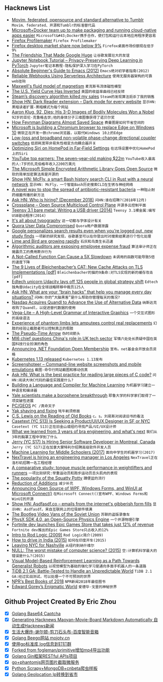 ## Hacknews List


- [Movim, federated, opensource and standard alternative to Tumblr](https://nl.movim.eu/?node/pubsub.movim.eu/Movim/hey-tumblr-users-here-is-why-movim-could-be-the-best-platform-to-migrate-to-BpGnsH)  `Movim、federated、开源和Tumblr的标准替代品`
- [Microsoft&#43;Docker team up to make packaging and running cloud-native apps easier](https://techcrunch.com/2018/12/04/microsoft-and-docker-team-up-to-make-packaging-and-running-cloud-native-applications-easier/)  `Microsoft&#43;Docker携手合作，使打包和运行云本地应用程序更容易`
- [Firefox Profilemaker](https://ffprofile.com/)  `Firefox Profilemaker`
- [Firefox desktop market share now below 9%](https://netmarketshare.com/browser-market-share.aspx?options=%7B%22filter%22%3A%7B%22%24and%22%3A%5B%7B%22deviceType%22%3A%7B%22%24in%22%3A%5B%22Desktop%2Flaptop%22%5D%7D%7D%5D%7D%2C%22dateLabel%22%3A%22Trend%22%2C%22attributes%22%3A%22share%22%2C%22group%22%3A%22browser%22%2C%22sort%22%3A%7B%22share%22%3A-1%7D%2C%22id%22%3A%22browsersDesktop%22%2C%22dateInterval%22%3A%22Monthly%22%2C%22dateStart%22%3A%222017-12%22%2C%22dateEnd%22%3A%222018-11%22%2C%22segments%22%3A%22-1000%22%7D)  `Firefox桌面市场份额现在低于9%`
- [The Friendship That Made Google Huge](https://www.newyorker.com/magazine/2018/12/10/the-friendship-that-made-google-huge)  `让谷歌发展壮大的友谊`
- [Jupyter Notebook Tutorial – Privacy-Preserving Deep Learning in PyTorch](https://github.com/OpenMined/PySyft/tree/master/examples/tutorials)  `Jupyter笔记本教程-隐私保护深入学习在PyTorch`
- [Absolute Beginner&#39;s Guide to Emacs (2012)](http://www.jesshamrick.com/2012/09/10/absolute-beginners-guide-to-emacs/)  `Emacs绝对初学者指南(2012)`
- [Reliable Webhooks Using Serverless Architecture](https://medium.com/square-corner-blog/reliable-webhooks-using-serverless-architecture-e009a2096732)  `使用无服务器架构的可靠web挂钩`
- [Maxwell&#39;s fluid model of magnetism](https://arxiv.org/abs/1502.05926)  `麦克斯韦流体磁性模型`
- [The U.S. Yield Curve Has Inverted](https://www.bloomberg.com/opinion/articles/2018-12-03/u-s-yield-curve-just-inverted-that-s-huge)  `美国的收益率曲线已经反转`
- [Steam’s discovery algorithm killed my sales](http://greyaliengames.com/blog/steams-discovery-algorithm-killed-my-sales/)  `Steam的发现算法扼杀了我的销售`
- [Show HN: Dark Reader extension – Dark mode for every website](http://darkreader.org/)  `显示HN:黑暗读者扩展-黑暗模式为每个网站`
- [Aaron Klug, 92, Dies; His 3-D Images of Bodily Molecules Won a Nobel](https://www.nytimes.com/2018/11/30/obituaries/aaron-klug-dead.html)  `92岁的亚伦·克鲁格去世;他的身体分子三维图像获得了诺贝尔奖`
- [How Feynman Diagrams Almost Saved Space](https://www.quantamagazine.org/why-feynman-diagrams-are-so-important-20160705/)  `费曼图是如何节省空间的`
- [Microsoft is building a Chromium browser to replace Edge on Windows 10](https://www.windowscentral.com/microsoft-building-chromium-powered-web-browser-windows-10)  `微软正在开发一款chrome浏览器，以取代Windows 10上的Edge`
- [Low-loss and broadband non-volatile phase-change directional coupler switches](https://arxiv.org/abs/1811.08490)  `低损耗宽带非易失性相变方向耦合器开关`
- [Optimizing Siri on HomePod in Far‑Field Settings](https://machinelearning.apple.com/2018/12/03/optimizing-siri-on-homepod-in-far-field-settings.html)  `在远场设置中优化HomePod上的Siri`
- [YouTube top earners: The seven-year-old making $22m](https://www.bbc.com/news/business-46427910)  `YouTube收入最高的人:7岁的扎克伯格年收入2200万美元`
- [The Microsoft Simple Encrypted Arithmetic Library Goes Open Source](https://www.microsoft.com/en-us/research/blog/the-microsoft-simple-encrypted-arithmetic-library-goes-open-source/)  `微软的简单加密算法库是开源的`
- [Show HN: McFly, a smart Bash history search CLI in Rust with a neural network](https://github.com/cantino/mcfly)  `显示HN: McFly，一个智能Bash历史搜索CLI在生锈与神经网络`
- [A novel way to stop the spread of antibiotic-resistant bacteria](https://www.economist.com/science-and-technology/2018/12/01/a-novel-way-to-stop-the-spread-of-antibiotic-resistant-bacteria)  `一种阻止耐药细菌传播的新方法`
- [Ask HN: Who is hiring? (December 2018)](item?id=18589702)  `问HN:谁在招聘?(2018年12月)`
- [Crossplane – Open Source Multicloud Control Plane](https://blog.upbound.io/introducing-crossplane-open-source-multicloud-control-plane/)  `开源多云控制平面`
- [Teensy 3.1 bare metal: Writing a USB driver (2014)](http://kevincuzner.com/2014/12/12/teensy-3-1-bare-metal-writing-a-usb-driver/)  `Teensy 3.1裸金属:编写USB驱动程序(2014)`
- [It&#39;s all about typography](item?id=18588069)  `这一切都与字体设计有关`
- [Quora User Data Compromised](https://blog.quora.com/Quora-Security-Update?share=1)  `Quora用户数据泄露`
- [Google personalizes search results even when you’re logged out, new study finds](https://www.theverge.com/2018/12/4/18124718/google-search-results-personalized-unique-duckduckgo-filter-bubble)  `一项新的研究发现，谷歌甚至可以在你登出时对搜索结果进行个性化处理`
- [Lime and Bird are growing rapidly](https://www.futureengine.org/articles/scooters-are-worth-10b)  `石灰和鸟类生长迅速`
- [Algorithmic auditors are exposing employee expense fraud](https://www.bloomberg.com/news/articles/2018-11-14/ai-can-now-catch-lies-on-your-expense-report)  `算法审计师正在揭露员工的费用欺诈行为`
- [A Not-Called Function Can Cause a 5X Slowdown](https://randomascii.wordpress.com/2018/12/03/a-not-called-function-can-cause-a-5x-slowdown/)  `未调用的函数可能导致5倍的速度下降`
- [The 9 Lives of Bleichenbacher’s CAT: New Cache Attacks on TLS Implementations [pdf]](https://eprint.iacr.org/2018/1173.pdf)  `Bleichenbacher的猫的9条命:对TLS实现的新的缓存攻击[pdf]`
- [Edtech unicorn Udacity lays off 125 people in global strategy shift](https://techcrunch.com/2018/11/29/edtech-unicorn-udacity-lays-off-125-people-in-global-strategy-shift/)  `Edtech独角兽Udacity在全球战略转移中裁员125人`
- [Ask HN: What are your “brain hacks” that help you manage every day situations?](item?id=18588727)  `问HN:你的“大脑黑客”是什么帮助你管理每天的情况?`
- [Nasdaq Acquires Quandl to Advance the Use of Alternative Data](https://business.nasdaq.com/mediacenter/pressreleases/1855930/nasdaq-acquires-quandl-to-advance-the-use-of-alternative-data)  `纳斯达克收购了Quandl，以促进替代数据的使用`
- [Vega-Lite – A High-Level Grammar of Interactive Graphics](https://vega.github.io/vega-lite/)  `一个交互式图形的高级语法`
- [Experience of phantom limbs lets amputees control real replacements](https://www.economist.com/science-and-technology/2018/12/01/experience-of-phantom-limbs-lets-amputees-control-real-replacements)  `幻肢的经验让截肢者可以控制真正的假肢`
- [The Pseudo-Time Arrow](https://qualiacomputing.com/2018/11/28/the-pseudo-time-arrow-explaining-phenomenal-time-with-implicit-causal-structures-in-networks-of-local-binding/)  `伪时间箭头`
- [MI6 chief questions China&#39;s role in UK tech sector](https://www.bbc.com/news/uk-46431810)  `军情六处处长质疑中国在英国科技行业扮演的角色`
- [Announcing .NET Foundation Open Membership](https://dotnetfoundation.org/blog/2018/12/04/announcing-net-foundation-open-membership)  `宣布。net基金会开放会员资格`
- [Kubernetes 1.13 released](https://kubernetes.io/blog/2018/12/03/kubernetes-1-13-release-announcement/)  `Kubernetes 1.13发布`
- [Screenshoteer – Command-line website screenshots and mobile emulations](https://github.com/vladocar/screenshoteer)  `截图-命令行网站截图和移动仿真`
- [Ask HN: What is the best practice for reading large pieces of C code?](item?id=18597757)  `问HN:阅读大块C代码的最佳实践是什么?`
- [Building a Language and Compiler for Machine Learning](https://julialang.org/blog/2018/12/ml-language-compiler)  `为机器学习建立一种语言和编译器`
- [Yale scientists make a borophene breakthrough](https://news.yale.edu/2018/12/03/yale-scientists-make-borophene-breakthrough)  `耶鲁大学的科学家们取得了一项突破性进展`
- [PC/GEOS](https://github.com/bluewaysw/pcgeos)  `PC /真命天子`
- [Yak shaving and fixing](https://sophiebits.com/2018/12/03/yak-shaving-fixing.html)  `牦牛剃须修面`
- [C.S. Lewis on the Reading of Old Books](https://reasonabletheology.org/cs-lewis-on-reading-old-books/)  `c。s。刘易斯对阅读旧书的看法`
- [Casetext (YC S13) Is Seeking a Product/UI/UX Designer in SF or NYC](https://jobs.lever.co/casetext/2b724e38-61e4-41e9-8e0b-2620673647f0)  `Casetext (YC S13)正在旧金山或纽约寻找产品/UI/UX设计师`
- [What we learned from 3 years of bra engineering, and what&#39;s next](https://bratheory.com/what-we-learned-and-whats-next/)  `我们从3年的胸罩工程中学到了什么`
- [Jerry (YC S17) Is Hiring Senior Software Developer in Montreal, Canada](https://www.workable.com/j/34A79C5205)  `Jerry (YC S17)正在加拿大蒙特利尔招聘高级软件开发人员`
- [Machine Learning for Middle Schoolers (2017)](https://blog.stephenwolfram.com/2017/05/machine-learning-for-middle-schoolers/)  `面向中学生的机器学习(2017)`
- [NexTravel is hiring an engineering manager in Los Angeles](https://jobs.lever.co/nextravel/ab56a214-7991-4289-958b-08ba353d406f)  `NexTravel正在洛杉矶招聘一名工程经理`
- [A comparative study: tongue muscle performance in weightlifters and runners](https://www.ncbi.nlm.nih.gov/pubmed/30460755?dopt=Abstract)  `一项比较研究:举重运动员和跑步运动员舌头肌肉的表现`
- [The popularity of the Squatty Potty](https://www.theguardian.com/news/2018/nov/30/bowel-movement-change-the-way-you-poo-squatty-potty-toilet)  `蹲便盆的流行`
- [Reduction of Additions](https://www.excelsiorjet.com/blog/articles/reduction-of-additions/)  `减少补充`
- [Announcing Open Source of WPF, Windows Forms, and WinUI at Microsoft Connect()](https://blogs.windows.com/buildingapps/2018/12/04/announcing-open-source-of-wpf-windows-forms-and-winui-at-microsoft-connect-2018/)  `在Microsoft Connect()宣布WPF、Windows Forms和WinUI的开源`
- [Show HN: Asdfasdf.co – emails from the internet&#39;s gibberish form fills](https://medium.com/p/52aad86af33a)  `显示HN: Asdfasdf。来自互联网上的垃圾邮件填满`
- [The Bootleg Video Vans of the Soviet Union](https://www.theatlantic.com/technology/archive/2018/12/bootleg-video-vans-soviet-union/577060/)  `苏联的盗版录像车`
- [PhysX SDK 4.0, an Open-Source Physics Engine](https://news.developer.nvidia.com/announcing-physx-sdk-4-0-an-open-source-physics-engine/)  `一个开源物理引擎`
- [Fortnite dev launches Epic Games Store that takes just 12% of revenue](https://venturebeat.com/2018/12/04/fortnite-dev-launches-epic-games-store-that-takes-just-12-of-revenue/)  `Fortnite dev推出的Epic Games Store只占收入的12%`
- [Intro to Rod Logic (2009)](http://www.halfbakedmaker.org/blog/58)  `Rod Logic简介(2009)`
- [How to drive in India (2015)](http://theforeignchallenge.com/how_to_drive_in_india/)  `如何在印度开车(2015)`
- [Leaving NYC for Nashville](http://wesmckinney.com/blog/leaving-nyc-for-nashville/)  `从纽约到纳什维尔`
- [NULL: The worst mistake of computer science? (2015)](https://www.lucidchart.com/techblog/2015/08/31/the-worst-mistake-of-computer-science/)  `空:计算机科学最大的错误是什么?(2015)`
- [Visual Model-Based Reinforcement Learning as a Path Towards Generalist Robots](https://bair.berkeley.edu/blog/2018/11/30/visual-rl/)  `以视觉模型为基础的强化学习是通向多面手机器人的一条道路`
- [TiDB 2.1 GA: Battle-Tested to Handle an Unpredictable World](https://pingcap.com/blog/tidb-2.1-ga-Battle-tested-to-handle-an-unpredictable-world/)  `TiDB 2.1 GA:经过实战测试，可以处理一个不可预测的世界`
- [NPR‘s Best Books of 2018](https://apps.npr.org/best-books-2018/)  `NPR新闻2018年最佳图书`
- [Edward Gorey’s Enigmatic World](https://www.newyorker.com/magazine/2018/12/10/edward-goreys-enigmatic-world/)  `爱德华·戈里的神秘世界`

## Github Project Created By Eric Zhou

- [x] [Golang Base64 Captcha](https://github.com/mojocn/base64Captcha)
- [x] [Generating Hacknews Maoyan-Movie-Board Markdown Automatically 自动生成Hacknews新闻](https://github.com/dejavuzhou/md-genie)
- [x] [生活大爆炸-谢尔顿-剪刀石头布-百度智能音箱](https://github.com/mojocn/dueros-bang-game)
- [x] [Golang Beego网站 mojotv.cn](https://github.com/mojocn/www.mojotv.cn)
- [x] [使用go标准库,log信息到钉钉群](https://github.com/mojocn/dooger)
- [x] [Forked from fogleman/primitive增加mp4导出功能](https://github.com/mojocn/primitive)
- [x] [Golang Gin框架RESTful APIs项目](https://github.com/JJJJJJJerk/ezier-golang-web-api-framework)
- [x] [go+phantomjs网页图片截取微服务](https://github.com/mojocn/screen_shot)
- [x] [Python Scrapy+MongoDB+cnbeta爬虫样板](https://github.com/mojocn/scrapy_mongodb_boilerplate_cnbeta)
- [x] [Golang Geolocation Ip转换到省市](https://github.com/mojocn/ip2location)